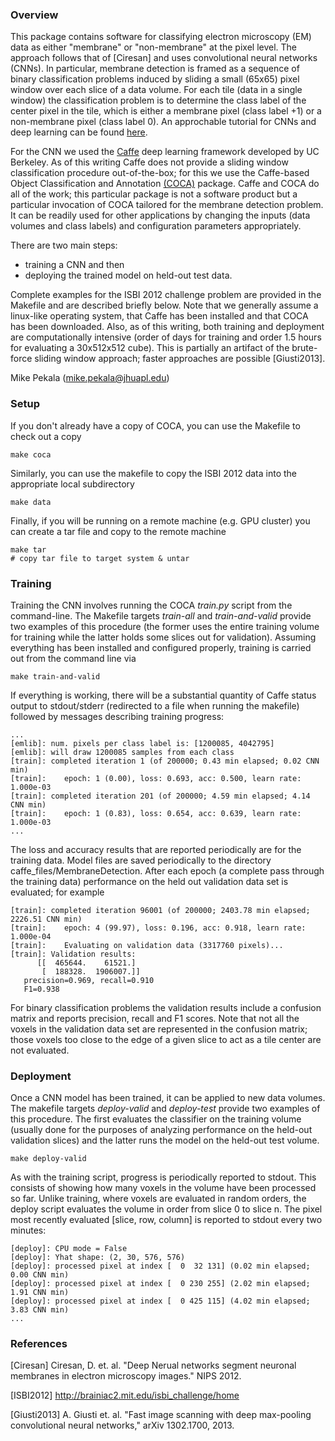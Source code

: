 ### Overview

This package contains software for classifying electron microscopy (EM) data as either "membrane" or "non-membrane" at the pixel level.  The approach follows that of [Ciresan] and uses convolutional neural networks (CNNs).
In particular, membrane detection is framed as a sequence of binary classification problems induced by sliding a small (65x65) pixel window over each slice of a data volume.
For each tile (data in a single window) the classification problem is to determine the class label of the center pixel in the tile, which is either a membrane pixel (class label +1) or a non-membrane pixel (class label 0).
An approchable tutorial for CNNs and deep learning can be found [here](http://deeplearning.net/tutorial/lenet.html).

For the CNN we used the [Caffe](http://caffe.berkeleyvision.org/) deep learning framework developed by UC Berkeley.  As of this writing Caffe does not provide a sliding window classification procedure out-of-the-box; for this we use the Caffe-based Object Classification and Annotation [(COCA)](https://github.com/iscoe/coca) package.  Caffe and COCA do all of the work; this particular package is not a software product but a particular invocation of COCA tailored for the membrane detection problem. It can be readily used for other applications by changing the inputs (data volumes and class labels) and configuration parameters appropriately.

There are two main steps:
- training a CNN and then 
- deploying the trained model on held-out test data. 

Complete examples for the ISBI 2012 challenge problem are provided in the Makefile and are described briefly below.  Note that we generally assume a linux-like operating system, that Caffe has been installed and that COCA has been downloaded.
Also, as of this writing, both training and deployment are computationally intensive (order of days for training and order 1.5 hours for evaluating a 30x512x512 cube).  This is partially an artifact of the brute-force sliding window approach; faster approaches are possible [Giusti2013].

Mike Pekala (mike.pekala@jhuapl.edu)


### Setup

If you don't already have a copy of COCA, you can use the Makefile to check out a copy

    make coca

Similarly, you can use the makefile to copy the ISBI 2012 data into the appropriate local subdirectory

    make data

Finally, if you will be running on a remote machine (e.g. GPU cluster) you can create a tar file and copy to the remote machine

    make tar
    # copy tar file to target system & untar 


### Training
Training the CNN involves running the COCA *train.py* script from the command-line.  The Makefile targets *train-all* and *train-and-valid* provide two examples of this procedure (the former uses the entire training volume for training while the latter holds some slices out for validation).  Assuming everything has been installed and configured properly, training is carried out from the command line via

    make train-and-valid

If everything is working, there will be a substantial quantity of Caffe status output to stdout/stderr (redirected to a file when running the makefile) followed by messages describing training progress:

    ...
    [emlib]: num. pixels per class label is: [1200085, 4042795]
    [emlib]: will draw 1200085 samples from each class
    [train]: completed iteration 1 (of 200000; 0.43 min elapsed; 0.02 CNN min)
    [train]:    epoch: 1 (0.00), loss: 0.693, acc: 0.500, learn rate: 1.000e-03
    [train]: completed iteration 201 (of 200000; 4.59 min elapsed; 4.14 CNN min)
    [train]:    epoch: 1 (0.83), loss: 0.654, acc: 0.639, learn rate: 1.000e-03
    ...

The loss and accuracy results that are reported periodically are for the training data.  Model files are saved periodically to the directory caffe_files/MembraneDetection.  After each epoch (a complete pass through the training data) performance on the held out validation data set is evaluated; for example

    [train]: completed iteration 96001 (of 200000; 2403.78 min elapsed; 2226.51 CNN min)
    [train]:    epoch: 4 (99.97), loss: 0.196, acc: 0.918, learn rate: 1.000e-04
    [train]:    Evaluating on validation data (3317760 pixels)...
    [train]: Validation results:
          [[  465644.    61521.]
           [  188328.  1906007.]]
       precision=0.969, recall=0.910
       F1=0.938

For binary classification problems the validation results include a confusion matrix and reports precision, recall and F1 scores.  Note that not all the voxels in the validation data set are represented in the confusion matrix; those voxels too close to the edge of a given slice to act as a tile center are not evaluated.



### Deployment
Once a CNN model has been trained, it can be applied to new data volumes.  The makefile targets *deploy-valid* and *deploy-test* provide two examples of this procedure.  The first evaluates the classifier on the training volume (usually done for the purposes of analyzing performance on the held-out validation slices) and the latter runs the model on the held-out test volume.

    make deploy-valid

As with the training script, progress is periodically reported to stdout.  This consists of showing how many voxels in the volume have been processed so far.  Unlike training, where voxels are evaluated in random orders, the deploy script evaluates the volume in order from slice 0 to slice n.  The pixel most recently evaluated [slice, row, column] is reported to stdout every two minutes:

    [deploy]: CPU mode = False
    [deploy]: Yhat shape: (2, 30, 576, 576)
    [deploy]: processed pixel at index [  0  32 131] (0.02 min elapsed; 0.00 CNN min)
    [deploy]: processed pixel at index [  0 230 255] (2.02 min elapsed; 1.91 CNN min)
    [deploy]: processed pixel at index [  0 425 115] (4.02 min elapsed; 3.83 CNN min)
    ...



### References
[Ciresan] Ciresan, D. et. al. "Deep Nerual networks segment neuronal membranes in electron microscopy images." NIPS 2012.

[ISBI2012] http://brainiac2.mit.edu/isbi_challenge/home

[Giusti2013] A. Giusti et. al. "Fast image scanning with deep max-pooling convolutional neural networks," arXiv 1302.1700, 2013.
